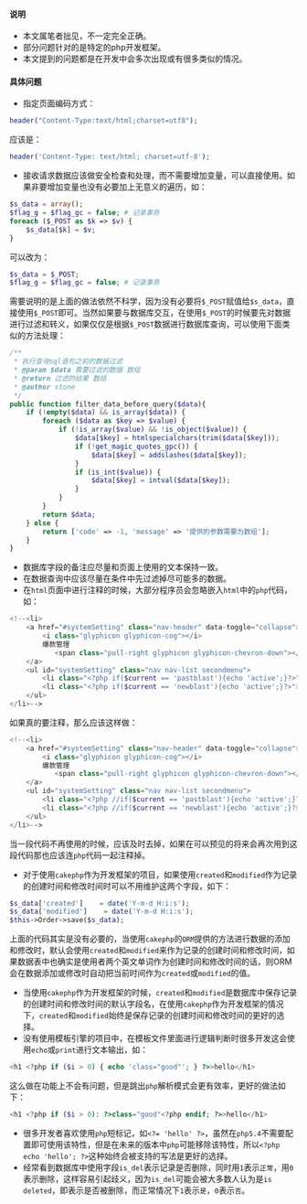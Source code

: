 #### 说明
* 本文属笔者拙见，不一定完全正确。
* 部分问题针对的是特定的php开发框架。
* 本文提到的问题都是在开发中会多次出现或有很多类似的情况。

#### 具体问题
* 指定页面编码方式：
```php
header("Content-Type:text/html;charset=utf8");
``` 
应该是：
```php
header('Content-Type: text/html; charset=utf-8');
```
* 接收请求数据应该做安全检查和处理，而不需要增加变量，可以直接使用。如果非要增加变量也没有必要加上无意义的遍历，如：
```php
$s_data = array();
$flag_g = $flag_gc = false; # 记录事务        
foreach ($_POST as $k => $v) {
    $s_data[$k] = $v;
}
```
可以改为：
```php
$s_data = $_POST;
$flag_g = $flag_gc = false; # 记录事务
```
需要说明的是上面的做法依然不科学，因为没有必要将`$_POST`赋值给`$s_data`，直接使用`$_POST`即可。当然如果要与数据库交互，在使用`$_POST`的时候要先对数据进行过滤和转义，如果仅仅是根据`$_POST`数据进行数据库查询，可以使用下面类似的方法处理：
```php
/**
 * 执行查询sql语句之前的数据过滤
 * @param $data 需要过滤的数据 数组
 * @return 过滤的结果 数组
 * @author stone
 */
public function filter_data_before_query($data){
    if (!empty($data) && is_array($data)) {
        foreach ($data as $key => $value) {
            if (!is_array($value) && !is_object($value)) {
                $data[$key] = htmlspecialchars(trim($data[$key]));
                if (!get_magic_quotes_gpc()) {
                    $data[$key] = addslashes($data[$key]);
                }
                if (is_int($value)) {
                    $data[$key] = intval($data[$key]);
                }
            }
        }
        return $data;
    } else {
        return ['code' => -1, 'message' => '提供的参数需要为数组'];
    }
}
```
* 数据库字段的备注应尽量和页面上使用的文本保持一致。
* 在数据查询中应该尽量在条件中先过滤掉尽可能多的数据。
* 在`html`页面中进行注释的时候，大部分程序员会忽略嵌入`html`中的`php`代码，如：
```php
<!--<li>
    <a href="#systemSetting" class="nav-header" data-toggle="collapse">
        <i class="glyphicon glyphicon-cog"></i>
        爆款管理
           <span class="pull-right glyphicon glyphicon-chevron-down"></span>
    </a>
    <ul id="systemSetting" class="nav nav-list secondmenu">
        <li class="<?php if($current == 'pastblast'){echo 'active';}?>"><a href="/blast/pastblast"><i class="glyphicon glyphicon-th-list"></i> 爆款总览</a></li>
        <li class="<?php if($current == 'newblast'){echo 'active';}?>"><a href="/blast/newblast"><i class="glyphicon glyphicon-plus"></i> 新建爆款</a></li>
    </ul>
</li>-->
```
如果真的要注释，那么应该这样做：
```php
<!--<li>
    <a href="#systemSetting" class="nav-header" data-toggle="collapse">
        <i class="glyphicon glyphicon-cog"></i>
        爆款管理
           <span class="pull-right glyphicon glyphicon-chevron-down"></span>
    </a>
    <ul id="systemSetting" class="nav nav-list secondmenu">
        <li class="<?php //if($current == 'pastblast'){echo 'active';}?>"><a href="/blast/pastblast"><i class="glyphicon glyphicon-th-list"></i> 爆款总览</a></li>
        <li class="<?php //if($current == 'newblast'){echo 'active';}?>"><a href="/blast/newblast"><i class="glyphicon glyphicon-plus"></i> 新建爆款</a></li>
    </ul>
</li>-->
```
当一段代码不再使用的时候，应该及时去掉，如果在可以预见的将来会再次用到这段代码那也应该连`php`代码一起注释掉。
* 对于使用`cakephp`作为开发框架的项目，如果使用`created`和`modified`作为记录的创建时间和修改时间时可以不用维护这两个字段，如下：
```php
$s_data['created']    = date('Y-m-d H:i:s');
$s_data['modified']    = date('Y-m-d H:i:s');
$this->Order->save($s_data);
```
上面的代码其实是没有必要的，当使用`cakephp`的`ORM`提供的方法进行数据的添加和修改时，默认会使用`created`和`modified`来作为记录的创建时间和修改时间，如果数据表中也确实是使用者两个英文单词作为创建时间和修改时间的话，则ORM会在数据添加或修改时自动把当前时间作为`created`或`modified`的值。
* 当使用`cakephp`作为开发框架的时候，`created`和`modified`是数据库中保存记录的创建时间和修改时间的默认字段名，在使用`cakephp`作为开发框架的情况下，`created`和`modified`始终是保存记录的创建时间和修改时间的更好的选择。
* 没有使用模板引擎的项目中，在模板文件里面进行逻辑判断时很多开发这会使用`echo`或`print`进行文本输出，如：
```php
<h1 <?php if ($i > 0) { echo 'class="good"'; } ?>>hello</h1>
```
这么做在功能上不会有问题，但是跳出`php`解析模式会更有效率，更好的做法如下：
```php
<h1 <?php if ($i > 0): ?>class="good"<?php endif; ?>>hello</h1>
```
* 很多开发者喜欢使用`php`短标记，如`<?= 'hello' ?>`，虽然在`php5.4`不需要配置即可使用该特性，但是在未来的版本中`php`可能移除该特性，所以`<?php echo 'hello'; ?>`这种始终会被支持的写法是更好的选择。
* 经常看到数据库中使用字段`is_del`表示记录是否删除，同时用`1`表示`正常`，用`0`表示删除，这样容易引起歧义，因为`is_del`可能会被大多数人认为是`is deleted`，即表示是否被删除，而正常情况下`1`表示`是`，`0`表示`否`。